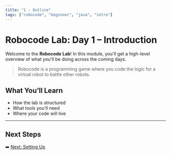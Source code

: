 ```yaml
---
title: "1 - Outline"
tags: ["robocode", "beginner", "java", "intro"]
---
```


# Robocode Lab: Day 1 – Introduction

Welcome to the **Robocode Lab**! In this module, you'll get a high-level overview of what you'll be doing across the coming days.

> Robocode is a programming game where you code the logic for a virtual robot to battle other robots.

## What You’ll Learn

- How the lab is structured
- What tools you'll need
- Where your code will live

---

## Next Steps

➡️ [Next: Setting Up](/robocode/Day-1/01_setting_up)
